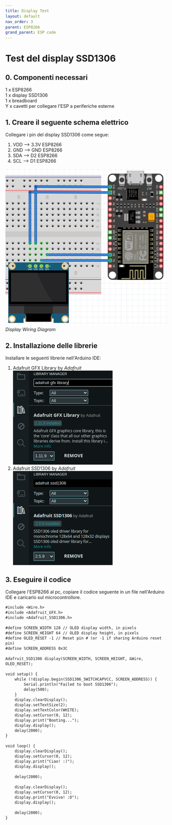 ```yaml
---
title: Display Test
layout: default
nav_order: 3
parent: ESP8266
grand_parent: ESP code
---
```


# Test del display SSD1306

## 0. Componenti necessari

1 x ESP8266  
1 x display SSD1306  
1 x breadboard  
Y x cavetti per collegare l'ESP a periferiche esterne

## 1. Creare il seguente schema elettrico

Collegare i pin del display SSD1306 come segue:

1. VDD --> 3.3V ESP8266
2. GND --> GND ESP8266
3. SDA --> D2 ESP8266
4. SCL --> D1 ESP8266

![SDS011 Wiring Diagram](../../images/wiring_diagrams/esp8266_display_wiring_diagram.png)  
*Display Wiring Diagram*

## 2. Installazione delle librerie

Installare le seguenti librerie nell'Arduino IDE:

1. Adafruit GFX Library by *Adafruit*  
   ![Adafruit GFX Library](../../images/arduino_ide/gfx_library.png)  
2. Adafruit SSD1306 by *Adafruit*  
   ![Adafruit SSD1306 Library](../../images/arduino_ide/ssd1306_library.png)  

## 3. Eseguire il codice

Collegare l'ESP8266 al pc, copiare il codice seguente in un file nell'Arduino IDE e caricarlo sul microcontrollore.

```
#include <Wire.h>
#include <Adafruit_GFX.h>
#include <Adafruit_SSD1306.h>

#define SCREEN_WIDTH 128 // OLED display width, in pixels
#define SCREEN_HEIGHT 64 // OLED display height, in pixels
#define OLED_RESET -1 // Reset pin # (or -1 if sharing Arduino reset pin)
#define SCREEN_ADDRESS 0x3C

Adafruit_SSD1306 display(SCREEN_WIDTH, SCREEN_HEIGHT, &Wire, OLED_RESET);

void setup() {
    while (!display.begin(SSD1306_SWITCHCAPVCC, SCREEN_ADDRESS)) {
        Serial.println("Failed to boot SSD1306");
        delay(500);
    }
    display.clearDisplay();
    display.setTextSize(2);
    display.setTextColor(WHITE);
    display.setCursor(0, 12);
    display.print("Booting...");
    display.display();
    delay(2000);
}

void loop() {
    display.clearDisplay();
    display.setCursor(0, 12);
    display.print("Ciao! :)");
    display.display();

    delay(2000);

    display.clearDisplay();
    display.setCursor(0, 12);
    display.print("Evviva! :D");
    display.display();

    delay(2000);
}
```
